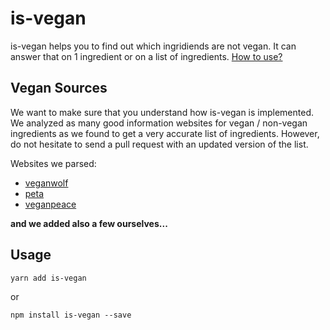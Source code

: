 # is-vegan
is-vegan helps you to find out which ingridiends are not vegan. It can answer that on 1 ingredient or on a list of ingredients. [How to use?](#Usage)

## Vegan Sources
We want to make sure that you understand how is-vegan is implemented. We analyzed as many good information websites for vegan / non-vegan ingredients as we found to get a very accurate list of ingredients. However, do not hesitate to send a pull request with an updated version of the list.

Websites we parsed:

* [veganwolf](http://www.veganwolf.com/animal_ingredients.htm)
* [peta](https://www.peta.org/living/food/animal-ingredients-list/)
* [veganpeace](http://www.veganpeace.com/ingredients/ingredients.htm)

**and we added also a few ourselves...**


## Usage

`yarn add is-vegan`

or

`npm install is-vegan --save`


